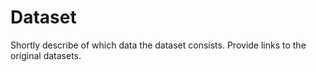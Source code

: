 # Dataset

Shortly describe of which data the dataset consists.
Provide links to the original datasets.

